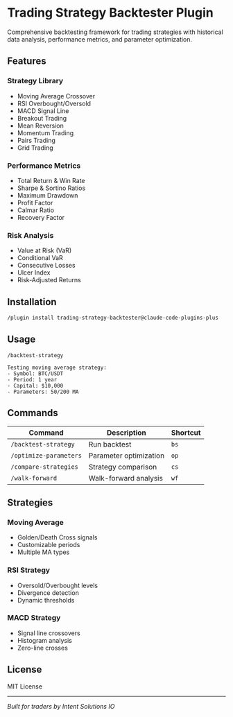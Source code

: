 # Trading Strategy Backtester Plugin

Comprehensive backtesting framework for trading strategies with historical data analysis, performance metrics, and parameter optimization.

## Features

###  Strategy Library
- Moving Average Crossover
- RSI Overbought/Oversold
- MACD Signal Line
- Breakout Trading
- Mean Reversion
- Momentum Trading
- Pairs Trading
- Grid Trading

###  Performance Metrics
- Total Return & Win Rate
- Sharpe & Sortino Ratios
- Maximum Drawdown
- Profit Factor
- Calmar Ratio
- Recovery Factor

###  Risk Analysis
- Value at Risk (VaR)
- Conditional VaR
- Consecutive Losses
- Ulcer Index
- Risk-Adjusted Returns

## Installation

```bash
/plugin install trading-strategy-backtester@claude-code-plugins-plus
```

## Usage

```
/backtest-strategy

Testing moving average strategy:
- Symbol: BTC/USDT
- Period: 1 year
- Capital: $10,000
- Parameters: 50/200 MA
```

## Commands

| Command | Description | Shortcut |
|---------|-------------|----------|
| `/backtest-strategy` | Run backtest | `bs` |
| `/optimize-parameters` | Parameter optimization | `op` |
| `/compare-strategies` | Strategy comparison | `cs` |
| `/walk-forward` | Walk-forward analysis | `wf` |

## Strategies

### Moving Average
- Golden/Death Cross signals
- Customizable periods
- Multiple MA types

### RSI Strategy
- Oversold/Overbought levels
- Divergence detection
- Dynamic thresholds

### MACD Strategy
- Signal line crossovers
- Histogram analysis
- Zero-line crosses

## License

MIT License

---

*Built for traders by Intent Solutions IO*